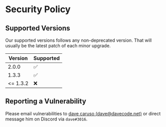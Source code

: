 # Security Policy

## Supported Versions

Our supported versions follows any non-deprecated version. That will usually be the latest patch of each minor upgrade.

| Version  | Supported          |
| -------- | ------------------ |
| 2.0.0    | :white_check_mark: |
| 1.3.3    | :white_check_mark: |
| <= 1.3.2 | :x:                |

## Reporting a Vulnerability

Please email vulnerabilities to [dave caruso (dave@davecode.net)](mailto:dave@davecode.net) or direct message him on Discord via `dave#3016`.
